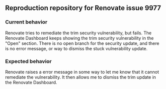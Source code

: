 ## Reproduction repository for Renovate issue 9977

### Current behavior

Renovate tries to remediate the trim security vulnerability, but fails.
The Renovate Dashboard keeps showing the trim security vulnerability in the "Open" section.
There is no open branch for the security update, and there is no error message, or way to dismiss the stuck vulnerability update.

### Expected behavior

Renovate raises a error message in some way to let me know that it cannot remediate the vulnerability.
It then allows me to dismiss the trim update in the Renovate Dashboard.
